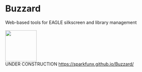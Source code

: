 # Buzzard
Web-based tools for EAGLE silkscreen and library management
<br/>
<br/>
<img src="https://github.com/sparkfunX/Buzzard/raw/master/logo-1.png" height="100px" width="100px">
<br/>
UNDER CONSTRUCTION
https://sparkfunx.github.io/Buzzard/
